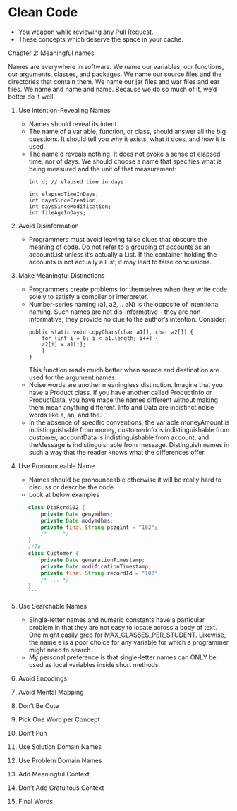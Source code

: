 # Clean Code
* You weapon while reviewing any Pull Request.
* These concepts which deserve the space in your cache. 


Chapter 2: Meaningful names

Names are everywhere in software. We name our variables, our functions, our arguments,
classes, and packages. We name our source files and the directories that contain them. We
name our jar files and war files and ear files. We name and name and name. Because we do so much of it, we’d better do it well.


   1. Use Intention-Revealing Names
        * Names should reveal its intent
        * The name of a variable, function, or class, should answer all the big questions. It
          should tell you why it exists, what it does, and how it is used.
        * The name d reveals nothing. It does not evoke a sense of elapsed time, nor of days.            We should choose a name that specifies what is being measured and the unit of that             measurement:
            ```
            int d; // elapsed time in days
            
            int elapsedTimeInDays;
            int daysSinceCreation;
            int daysSinceModification;
            int fileAgeInDays;
            ```
   2. Avoid Disinformation
        * Programmers must avoid leaving false clues that obscure the meaning of code. 
        Do not refer to a grouping of accounts as an accountList unless it’s actually a List. 
        If the container holding the accounts is not actually a List, it may lead to false conclusions. 
   3. Make Meaningful Distinctions
        * Programmers create problems for themselves when they write code solely to satisfy a compiler or interpreter.
        * Number-series naming (a1, a2, .. aN) is the opposite of intentional naming. Such
        names are not dis-informative - they are non-informative; they provide no clue to the
        author’s intention. Consider:
            ```
            public static void copyChars(char a1[], char a2[]) {
                for (int i = 0; i < a1.length; i++) {
                a2[i] = a1[i];
                }
            }
            ```
            This function reads much better when source and destination are used for the argument
            names.
        * Noise words are another meaningless distinction. Imagine that you have a Product
         class. If you have another called ProductInfo or ProductData, you have made the names different
         without making them mean anything different. Info and Data are indistinct noise
         words like a, an, and the.
         * In the absence of specific conventions, the variable moneyAmount is indistinguishable
         from money, customerInfo is indistinguishable from customer, accountData is indistinguishable
         from account, and theMessage is indistinguishable from message. Distinguish names in
         such a way that the reader knows what the differences offer.
   4. Use Pronounceable Name
        * Names should be pronounceable otherwise it will be really hard to discuss or describe the code.
        * Look at below examples
         ```java
            class DtaRcrd102 {
                private Date genymdhms;
                private Date modymdhms;
                private final String pszqint = "102";
                /* ... */
            }
            //To
            class Customer {
                private Date generationTimestamp;
                private Date modificationTimestamp;
                private final String recordId = "102";
                /* ... */
            }
            ```  
   5. Use Searchable Names
        * Single-letter names and numeric constants have a particular problem in that they are not
          easy to locate across a body of text. One might easily grep for MAX_CLASSES_PER_STUDENT.              Likewise, the name e is a poor choice for any variable for which a programmer might need to           search.
        *  My personal preference is that single-letter names can ONLY be used as local variables
           inside short methods.
          
   6. Avoid Encodings
   7. Avoid Mental Mapping
   8. Don’t Be Cute
   9. Pick One Word per Concept
   10. Don’t Pun
   11. Use Solution Domain Names
   12. Use Problem Domain Names
   13. Add Meaningful Context
   14. Don’t Add Gratuitous Context
   15. Final Words
   
